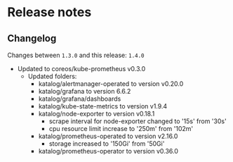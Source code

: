 # Release notes

## Changelog

Changes between `1.3.0` and this release: `1.4.0`

- Updated to coreos/kube-prometheus v0.3.0
  - Updated folders:
    - katalog/alertmanager-operated to version v0.20.0
    - katalog/grafana to version 6.6.2
    - katalog/grafana/dashboards
    - katalog/kube-state-metrics to version v1.9.4
    - katalog/node-exporter to version v0.18.1
      - scrape interval for node-exporter changed to '15s' from '30s'
      - cpu resource limit increase to '250m' from '102m' 
    - katalog/prometheus-operated to version v2.16.0
      - storage increased to '150Gi' from '50Gi'
    - katalog/prometheus-operator to version v0.36.0